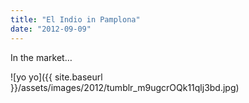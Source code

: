 ```yaml
---
title: "El Indio in Pamplona"
date: "2012-09-09"
---
```


In the market…

![yo yo]({{ site.baseurl }}/assets/images/2012/tumblr_m9ugcrOQk11qlj3bd.jpg)
